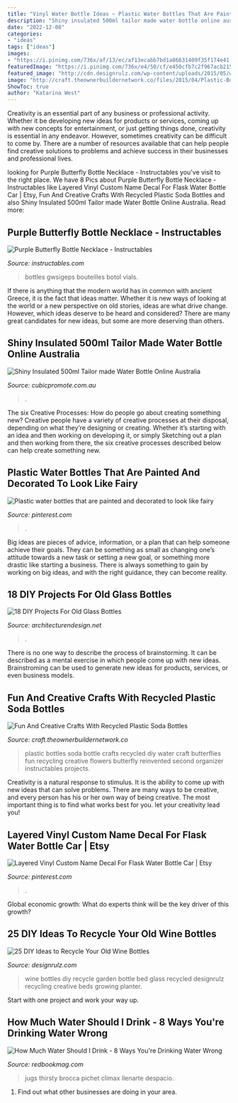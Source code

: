 ```yaml
---
title: "Vinyl Water Bottle Ideas ~ Plastic Water Bottles That Are Painted And Decorated To Look Like Fairy"
description: "Shiny insulated 500ml tailor made water bottle online australia"
date: "2022-12-08"
categories:
- "ideas"
tags: ["ideas"]
images:
- "https://i.pinimg.com/736x/af/13/ec/af13ecabb7bd1a86631409f35f174e41--flasks-decals.jpg"
featuredImage: "https://i.pinimg.com/736x/e4/50/cf/e450cfb7c2f967acb21560457461b512.jpg"
featured_image: "http://cdn.designrulz.com/wp-content/uploads/2015/05/wine-bottle-garden-designrulz-5.jpg"
image: "http://craft.theownerbuildernetwork.co/files/2015/04/Plastic-Bottle-Ideas002.jpg"
ShowToc: true
author: "Katarina West"
---
```



Creativity is an essential part of any business or professional activity. Whether it be developing new ideas for products or services, coming up with new concepts for entertainment, or just getting things done, creativity is essential in any endeavor. However, sometimes creativity can be difficult to come by. There are a number of resources available that can help people find creative solutions to problems and achieve success in their businesses and professional lives.

	

		
looking for Purple Butterfly Bottle Necklace - Instructables you've visit to the right place. We have 8 Pics about Purple Butterfly Bottle Necklace - Instructables like Layered Vinyl Custom Name Decal For Flask Water Bottle Car | Etsy, Fun And Creative Crafts With Recycled Plastic Soda Bottles and also Shiny Insulated 500ml Tailor made Water Bottle Online Australia. Read more:
		
    
## Purple Butterfly Bottle Necklace - Instructables

<img loading=lazy src="https://content.instructables.com/ORIG/F47/HA8F/HFD1JCR1/F47HA8FHFD1JCR1.jpg?auto=webp&amp;frame=1&amp;width=2100" onerror="this.onerror=null;this.src='https://tse1.mm.bing.net/th?id=OIP.cBH-lxgyZa6jKEotDqD6XAHaKK&amp;pid=15.1';" alt="Purple Butterfly Bottle Necklace - Instructables">

_Source: instructables.com_

>bottles gwsigeps bouteilles botol vials. 

	

If there is anything that the modern world has in common with ancient Greece, it is the fact that ideas matter. Whether it is new ways of looking at the world or a new perspective on old stories, ideas are what drive change. However, which ideas deserve to be heard and considered? There are many great candidates for new ideas, but some are more deserving than others.

    
## Shiny Insulated 500ml Tailor Made Water Bottle Online Australia

<img loading=lazy src="https://www.cubicpromote.com.au/media/catalog/product/cache/5d7f6713fbe2478aec81596acac0c0c8/1/1/113885-_mirage_luxe_vacuum_bottle__1.jpeg" onerror="this.onerror=null;this.src='https://tse1.mm.bing.net/th?id=OIP.3K0HlNXou_dK16TtEqX7SAHaOA&amp;pid=15.1';" alt="Shiny Insulated 500ml Tailor made Water Bottle Online Australia">

_Source: cubicpromote.com.au_

>. 

	

The six Creative Processes: How do people go about creating something new?
Creative people have a variety of creative processes at their disposal, depending on what they’re designing or creating. Whether it’s starting with an idea and then working on developing it, or simply Sketching out a plan and then working from there, the six creative processes described below can help create something new.

    
## Plastic Water Bottles That Are Painted And Decorated To Look Like Fairy

<img loading=lazy src="https://i.pinimg.com/736x/e4/50/cf/e450cfb7c2f967acb21560457461b512.jpg" onerror="this.onerror=null;this.src='https://tse1.mm.bing.net/th?id=OIP.vW1-Fx3W-CnlUR1J17m7CwHaLH&amp;pid=15.1';" alt="Plastic water bottles that are painted and decorated to look like fairy">

_Source: pinterest.com_

>. 

	

Big ideas are pieces of advice, information, or a plan that can help someone achieve their goals. They can be something as small as changing one’s attitude towards a new task or setting a new goal, or something more drastic like starting a business. There is always something to gain by working on big ideas, and with the right guidance, they can become reality.

    
## 18 DIY Projects For Old Glass Bottles

<img loading=lazy src="https://cdn.architecturendesign.net/wp-content/uploads/2015/09/AD-DIY-Projects-For-Old-Glass-Bottles-05.jpg" onerror="this.onerror=null;this.src='https://tse3.mm.bing.net/th?id=OIP.LsTS0OAi6S9ld_jRhHREIgHaKo&amp;pid=15.1';" alt="18 DIY Projects For Old Glass Bottles">

_Source: architecturendesign.net_

>. 

	

There is no one way to describe the process of brainstorming. It can be described as a mental exercise in which people come up with new ideas. Brainstroming can be used to generate new ideas for products, services, or even business models.

    
## Fun And Creative Crafts With Recycled Plastic Soda Bottles

<img loading=lazy src="http://craft.theownerbuildernetwork.co/files/2015/04/Plastic-Bottle-Ideas002.jpg" onerror="this.onerror=null;this.src='https://tse2.mm.bing.net/th?id=OIP.-tLg4uyqykAkB70rAnjA6gHaFj&amp;pid=15.1';" alt="Fun And Creative Crafts With Recycled Plastic Soda Bottles">

_Source: craft.theownerbuildernetwork.co_

>plastic bottles soda bottle crafts recycled diy water craft butterflies fun recycling creative flowers butterfly reinvented second organizer instructables projects. 

	

Creativity is a natural response to stimulus. It is the ability to come up with new ideas that can solve problems. There are many ways to be creative, and every person has his or her own way of being creative. The most important thing is to find what works best for you. let your creativity lead you!

    
## Layered Vinyl Custom Name Decal For Flask Water Bottle Car | Etsy

<img loading=lazy src="https://i.pinimg.com/736x/af/13/ec/af13ecabb7bd1a86631409f35f174e41--flasks-decals.jpg" onerror="this.onerror=null;this.src='https://tse2.mm.bing.net/th?id=OIP.wQHh1AOtEUahQW0rLuy-rgHaJ4&amp;pid=15.1';" alt="Layered Vinyl Custom Name Decal For Flask Water Bottle Car | Etsy">

_Source: pinterest.com_

>. 

	

Global economic growth: What do experts think will be the key driver of this growth?
 

    
## 25 DIY Ideas To Recycle Your Old Wine Bottles

<img loading=lazy src="http://cdn.designrulz.com/wp-content/uploads/2015/05/wine-bottle-garden-designrulz-5.jpg" onerror="this.onerror=null;this.src='https://tse3.mm.bing.net/th?id=OIP.zEUz3ee1eeQ13NbdcPwQpAHaLF&amp;pid=15.1';" alt="25 DIY Ideas to Recycle Your Old Wine Bottles">

_Source: designrulz.com_

>wine bottles diy recycle garden bottle bed glass recycled designrulz recycling creative beds growing planter. 

	

Start with one project and work your way up.

    
## How Much Water Should I Drink - 8 Ways You&#039;re Drinking Water Wrong

<img loading=lazy src="https://hips.hearstapps.com/rbk.h-cdn.co/assets/15/29/3200x4794/gallery-1436894463-gettyimages-98951808.jpg?resize=980:*" onerror="this.onerror=null;this.src='https://tse2.mm.bing.net/th?id=OIP.cnsnRcJNgEJW7w_QO4IOygHaLG&amp;pid=15.1';" alt="How Much Water Should I Drink - 8 Ways You&#039;re Drinking Water Wrong">

_Source: redbookmag.com_

>jugs thirsty brocca pichet climax llenarte despacio. 

	

1. Find out what other businesses are doing in your area.

